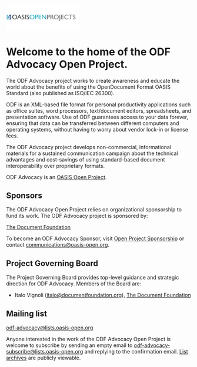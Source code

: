 <img src="img/oasis-op-logo.png" width="200">

# Welcome to the home of the ODF Advocacy Open Project.

The ODF Advocacy project works to create awareness and educate the world about the benefits of using the OpenDocument Format OASIS Standard (also published as ISO/IEC 26300).

ODF is an XML-based file format for personal productivity applications such as office suites, word processors, text/document editors, spreadsheets, and presentation software. Use of ODF guarantees access to your data forever, ensuring that data can be transferred between different computers and operating systems, without having to worry about vendor lock-in or license fees.

The ODF Advocacy project develops non-commercial, informational materials for a sustained communication campaign about the technical advantages and cost-savings of using standard-based document interoperability over proprietary formats.

ODF Advocacy is an [OASIS Open Project](https://oasis-open-projects.org/). 

## Sponsors

The ODF Advocacy Open Project relies on organizational sponsorship to fund its work. The ODF Advocacy project is sponsored by:

[The Document Foundation](https://www.documentfoundation.org/)

To become an ODF Advocacy Sponsor, visit [Open Project Sponsorship](https://oasis-open-projects.org/sponsorship/) or contact [communications@oasis-open.org](email).

## Project Governing Board

The Project Governing Board provides top-level guidance and strategic direction for ODF Advocacy. Members of the Board are: 

*  Italo Vignoli (italo@documentfoundation.org), [The Document Foundation](https://www.documentfoundation.org/)

## Mailing list

odf-advocacy@lists.oasis-open.org

Anyone interested in the work of the ODF Advocacy Open Project is welcome to subscribe by sending an empty email to odf-advocacy-subscribe@lists.oasis-open.org and replying to the confirmation email. [List archives](https://lists.oasis-open.org/archives/odf-advocacy/201903/maillist.html) are publicly viewable. 
